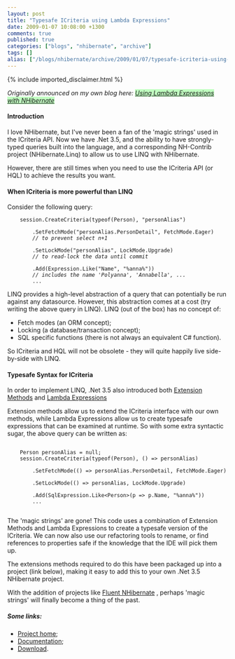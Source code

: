 ```yaml
---
layout: post
title: "Typesafe ICriteria using Lambda Expressions"
date: 2009-01-07 10:08:00 +1300
comments: true
published: true
categories: ["blogs", "nhibernate", "archive"]
tags: []
alias: ["/blogs/nhibernate/archive/2009/01/07/typesafe-icriteria-using-lambda-expressions.aspx"]
---
```

<!-- more -->
{% include imported_disclaimer.html %}
<p><i>
<p>Originally announced on my own blog here: <a target="_blank" href="http://broloco.blogspot.com/2008/12/using-lambda-expressions-with.html" style="background:#c0ffc0;">Using Lambda Expressions with NHibernate </a></p>
</i></p>
<h4>Introduction</h4>
<p>I love NHibernate, but I've never been a fan of the 'magic strings' used in the ICriteria API. Now we have .Net 3.5, and the ability to have strongly-typed queries built into the language, and a corresponding NH-Contrib project (NHibernate.Linq) to allow us to use LINQ with NHibernate. </p>
<p>However, there are still times when you need to use the ICriteria API (or HQL) to achieve the results you want. </p>
<h4>When ICriteria is more powerful than LINQ</h4>
<p>Consider the following query: </p>
<p><code>&nbsp;&nbsp;&nbsp; session.CreateCriteria(typeof(Person), "personAlias")<br /><br />&nbsp;&nbsp;&nbsp;&nbsp;&nbsp;&nbsp;&nbsp; .SetFetchMode("personAlias.PersonDetail", FetchMode.Eager)<br />&nbsp;&nbsp;&nbsp;&nbsp;&nbsp;&nbsp;&nbsp; <i>// to prevent select n+1</i><br />&nbsp;&nbsp;&nbsp;&nbsp;&nbsp;&nbsp;&nbsp; <br />&nbsp;&nbsp;&nbsp;&nbsp;&nbsp;&nbsp;&nbsp; .SetLockMode("personAlias", LockMode.Upgrade)<br />&nbsp;&nbsp;&nbsp;&nbsp;&nbsp;&nbsp;&nbsp; <i>// to read-lock the data until commit</i><br /><br />&nbsp;&nbsp;&nbsp;&nbsp;&nbsp;&nbsp;&nbsp; .Add(Expression.Like("Name", "%anna%"))<br />&nbsp;&nbsp;&nbsp;&nbsp;&nbsp;&nbsp;&nbsp; <i>// includes the name 'Polyanna', 'Annabella', ...</i><br />&nbsp;&nbsp;&nbsp;&nbsp;&nbsp;&nbsp;&nbsp; ...<br /></code></p>
<p>LINQ provides a high-level abstraction of a query that can potentially be run against any datasource. However, this abstraction comes at a cost (try writing the above query in LINQ). LINQ (out of the box) has no concept of: 
<ul>
<li>Fetch modes (an ORM concept);</li>
<li>Locking (a database/transaction concept);</li>
<li>SQL specific functions (there is not always an equivalent C# function).</li>
</ul>
</p>
<p>So ICriteria and HQL will not be obsolete - they will quite happily live side-by-side with LINQ. </p>
<h4>Typesafe Syntax for ICriteria</h4>
<p>In order to implement LINQ, .Net 3.5 also introduced both <a target="_blank" href="http://weblogs.asp.net/scottgu/archive/2007/03/13/new-orcas-language-feature-extension-methods.aspx">Extension Methods</a> and <a target="_blank" href="http://weblogs.asp.net/scottgu/archive/2007/04/08/new-orcas-language-feature-lambda-expressions.aspx">Lambda Expressions</a> </p>
<p>Extension methods allow us to extend the ICriteria interface with our own methods, while Lambda Expressions allow us to create typesafe expressions that can be examined at runtime. So with some extra syntactic sugar, the above query can be written as: </p>
<p><code>
<divre></divre>&nbsp;&nbsp;&nbsp; Person personAlias = null;<br />&nbsp;&nbsp;&nbsp; session.CreateCriteria(typeof(Person), () =&gt; personAlias)<br /><br />&nbsp;&nbsp;&nbsp;&nbsp;&nbsp;&nbsp;&nbsp; .SetFetchMode(() =&gt; personAlias.PersonDetail, FetchMode.Eager)<br /><br />&nbsp;&nbsp;&nbsp;&nbsp;&nbsp;&nbsp;&nbsp; .SetLockMode(() =&gt; personAlias, LockMode.Upgrade)<br /><br />&nbsp;&nbsp;&nbsp;&nbsp;&nbsp;&nbsp;&nbsp; .Add(SqlExpression.Like&lt;Person&gt;(p =&gt; p.Name, "%anna%"))<br />&nbsp;&nbsp;&nbsp;&nbsp;&nbsp;&nbsp;&nbsp; ...<br /><br /></code></p>
<p>The 'magic strings' are gone! This code uses a combination of Extension Methods and Lambda Expressions to create a typesafe version of the ICriteria. We can now also use our refactoring tools to rename, or find references to properties safe if the knowledge that the IDE will pick them up. </p>
<p>The extensions methods required to do this have been packaged up into a project (link below), making it easy to add this to your own .Net 3.5 NHibernate project. </p>
<p>With the addition of projects like <a target="_blank" href="http://code.google.com/p/fluent-nhibernate/">Fluent NHibernate</a> , perhaps 'magic strings' will finally become a thing of the past. </p>
<h5>Some links:</h5>
<p>
<ul>
<li><a target="_blank" href="http://code.google.com/p/nhlambdaextensions/">Project home</a>;</li>
<li><a target="_blank" href="http://nhlambdaextensions.googlecode.com/files/NhLambdaExtensions.html">Documentation</a>;</li>
<li><a target="_blank" href="http://code.google.com/p/nhlambdaextensions/downloads/list">Download</a>.</li>
</ul>
</p>
<div></div>
<p>
<divre></divre>
<divre></divre></p>
<p>
<divre></divre>
<divre></divre></p>
<p>
<divre></divre></p>
<p>
<divre></divre></p>
<p>
<divre></divre></p>
<p>
<divre></divre>
<divre></divre></p>
<pre></pre>
